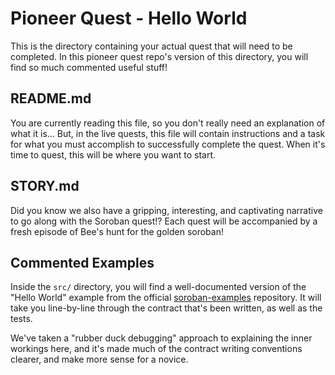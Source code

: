 # Pioneer Quest - Hello World

This is the directory containing your actual quest that will need to be
completed. In this pioneer quest repo's version of this directory, you will find
so much commented useful stuff!

## README.md

You are currently reading this file, so you don't really need an explanation of
what it is... But, in the live quests, this file will contain instructions and
a task for what you must accomplish to successfully complete the quest. When
it's time to quest, this will be where you want to start.

## STORY.md

Did you know we also have a gripping, interesting, and captivating narrative to
go along with the Soroban quest!? Each quest will be accompanied by a fresh
episode of Bee's hunt for the golden soroban!

## Commented Examples

Inside the `src/` directory, you will find a well-documented version of the
"Hello World" example from the official [soroban-examples][examples] repository.
It will take you line-by-line through the contract that's been written, as well
as the tests.

We've taken a "rubber duck debugging" approach to explaining the inner workings
here, and it's made much of the contract writing conventions clearer, and make
more sense for a novice.

[examples]: https://soroban.stellar.org/docs/category/how-to-guides
